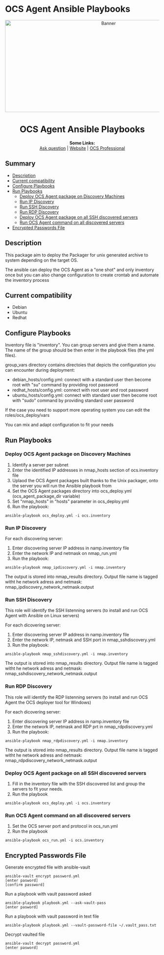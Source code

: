 # OCS Agent Ansible Playbooks

<p align="center">
  <img src="https://cdn.ocsinventory-ng.org/common/banners/banner660px.png" height=300 width=660 alt="Banner">
</p>

<h1 align="center">OCS Agent Ansible Playbooks</h1>
<p align="center">
  <b>Some Links:</b><br>
  <a href="http://ask.ocsinventory-ng.org">Ask question</a> |
  <a href="https://www.ocsinventory-ng.org/?utm_source=github-ocs">Website</a> |
  <a href="https://www.ocsinventory-ng.org/en/#ocs-pro-en">OCS Professional</a>
</p>

## Summary

- [Description](#description)
- [Current compatibility](#currentcompatibility)
- [Configure Playbooks](#Configure-Playbooks)
- [Run Playbooks](#Run-Playbooks)
  * [Deploy OCS Agent package on Discovery Machines](#Deploy-OCS-Agent-package-on-Discovery-Machines)
  * [Run IP Discovery](#Run-IP-Discovery)
  * [Run SSH Discovery](#Run-SSH-Discovery)
  * [Run RDP Discovery](#Run-RDP-Discovery)
  * [Deploy OCS Agent package on all SSH discovered servers](#Deploy-OCS-Agent-package-on-all-SSH-discovered-servers)
  * [Run OCS Agent command on all discovered servers](#Run-OCS-Agent-command-on-all-discovered-servers)
- [Encrypted Passwords File](#encrypted_password)

## Description

This package aim to deploy the Packager for unix generated archive to system depending on the target OS.

The ansible can deploy the OCS Agent as a "one shot" and only inventory once but you can also change configuration to create crontab and automate the inventory process

## Current compatibility
- Debian
- Ubuntu
- Redhat

## Configure Playbooks

Inventory file is "inventory". You can group servers and give them a name. The name of the group should be then enter in the playbook files (the yml files).

group_vars directory contains directoies that depicts the configuration you can encounter during deployment:

* debian_hosts/config.yml: connect with a standard user then become root with "su" command by providing root password
* redhat_hosts/config.yml: connect with root user and root password
* ubuntu_hosts/config.yml: connect with standard user then become root with "sudo" command by providing standard user password

If the case you need to support more operating system you can edit the roles/ocs_deploy/vars

You can mix and adapt configuration to fit your needs

## Run Playbooks

### Deploy OCS Agent package on Discovery Machines

1. Identify a server per subnet
2. Enter the identified IP addresses in nmap_hosts section of ocs.inventory file
3. Uplaod the OCS Agent packages built thanks to the Unix packager, onto the server you will run the Ansible playbook from
4. Set the OCS Agent packages directory into ocs_deploy.yml (ocs_agent_package_dir variable)
5. Set "nmap_hosts" in "hosts" parameter in ocs_deploy.yml
6. Run the playbook:

```shell
ansible-playbook ocs_deploy.yml -i ocs.inventory
```

### Run IP Discovery

For each discovering server:

1. Enter discovering server IP address in namp.inventory file
2. Enter the network IP and netmask on nmap_run.yml
3. Run the playbook:

```shell
ansible-playbook nmap_ipdiscovery.yml -i nmap.inventory
```

The output is stored into nmap_results directory. Output file name is tagged witht he network adress and netmask: nmap_ipdiscovery_network_netmask.output

### Run SSH Discovery

This role will identify the SSH listenning servers (to install and run OCS Agent with Ansible on Linux servers)

For each dicovering server:

1. Enter discovering server IP address in namp.inventory file
2. Enter the network IP, netmask and SSH port in nmap_sshdiscovery.yml
3. Run the playbook:

```shell
ansible-playbook nmap_sshdiscovery.yml -i nmap.inventory
```

The output is stored into nmap_results directory. Output file name is tagged witht he network adress and netmask: nmap_sshdiscovery_network_netmask.output


### Run RDP Discovery

This role will identify the RDP listenning servers (to install and run OCS Agent the OCS deployer tool for Windows)

For each dicovering server:

1. Enter discovering server IP address in namp.inventory file
2. Enter the network IP, netmask and RDP prt in nmap_rdpdiscovery.yml
3. Run the playbook:

```shell
ansible-playbook nmap_rdpdiscovery.yml -i nmap.inventory
```

The output is stored into nmap_results directory. Output file name is tagged witht he network adress and netmask: nmap_rdpdiscovery_network_netmask.output

### Deploy OCS Agent package on all SSH discovered servers

1. Fill in the inventory file with the SSH discovered list and group the servers to fit your needs.
2. Run the playbook

```shell
ansible-playbook ocs_deploy.yml -i ocs.inventory
```

### Run OCS Agent command on all discovered servers

1. Set the OCS server port and protocol in ocs_run.yml
2. Run the playbook

```shell
ansible-playbook ocs_run.yml -i ocs.inventory
```

## Encrypted Passwords File

Generate encrypted file with ansible-vault

```shell
ansible-vault encrypt password.yml
[enter pasword]
[confirm password]
```

Run a playbook with vault password asked

```shell
ansible-playbook playbook.yml --ask-vault-pass
[enter pasword]
```

Run a playbook with vault password in text file

```shell
ansible-playbook playbook.yml --vault-password-file ~/.vault_pass.txt
```

Decrypt vaulted file

```shell
ansible-vault decrypt password.yml
[enter pasword]
```
